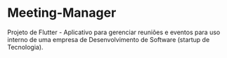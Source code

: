# Meeting-Manager
Projeto de Flutter - Aplicativo para gerenciar reuniões e eventos para uso interno de uma empresa de Desenvolvimento de Software (startup de Tecnologia).
